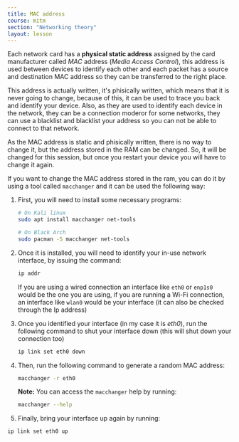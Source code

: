 ```yaml
---
title: MAC address
course: mitm
section: "Networking theory"
layout: lesson
---
```


Each network card has a **physical static address** assigned by the card
manufacturer called _MAC_ address (_Media Access Control_), this address is used
between devices to identify each other and each packet has a source and
destination MAC address so they can be transferred to the right place.

This address is actually written, it's phisically written, which means that it
is never going to change, because of this, it can be used to trace you back and
identify your device. Also, as they are used to identify each device in the
network, they can be a connection moderor for some networks, they can use a
blacklist and blacklist your address so you can not be able to connect to that
network.

As the MAC address is static and phisically written, there is no way to change
it, but the address stored in the RAM can be changed. So, it will be changed for
this session, but once you restart your device you will have to change it again.

If you want to change the MAC address stored in the ram, you can do it by using
a tool called `macchanger` and it can be used the following way:

1. First, you will need to install some necessary programs:

    ```bash
    # On Kali linux
    sudo apt install macchanger net-tools

    # On Black Arch
    sudo pacman -S macchanger net-tools
    ```

2. Once it is installed, you will need to identify your in-use network
   interface, by issuing the command:

   ```bash
   ip addr
   ```

   If you are using a wired connection an interface like `eth0` or `enp1s0`
   would be the one you are using, if you are running a Wi-Fi connection, an
   interface like `wlan0` would be your interface (it can also be checked
   through the Ip address)

3. Once you identified your interface (in my case it is _eth0_), run the
   following command to shut your interface down (this will shut down your
   connection too)

   ```bash
   ip link set eth0 down
   ```

4. Then, run the following command to generate a random MAC address:

    ```bash
    macchanger -r eth0
    ```

    **Note:** You can access the `macchanger` help by running:

    ```bash
    macchanger --help
    ```

5. Finally, bring your interface up again by running:

  ```bash
  ip link set eth0 up
  ```
